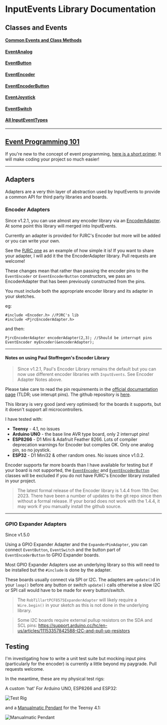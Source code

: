 # InputEvents Library Documentation


## Classes and Events
#### [Common Events and Class Methods](Common.md)
#### [EventAnalog](EventAnalog.md)
#### [EventButton](EventButton.md)
#### [EventEncoder](EventEncoder.md)
#### [EventEncoderButton](EventEncoderButton.md)
#### [EventJoystick](EventJoystick.md)
#### [EventSwitch](EventSwitch.md)
#### [All InputEventTypes](InputEventTypes.md)

----

## [Event Programming 101](EventProgramming101.md)
If you're new to the concept of event programming, [here is a short primer](EventProgramming101.md). It will make coding your project so much easier!

----

## Adapters

Adapters are a very thin layer of abstraction used by InputEvents to provide a common API for third party libraries and boards.

### Encoder Adapters

Since v1.2.1, you can use almost any encoder library via an [EncoderAdapter](https://github.com/Stutchbury/EncoderAdapter). At some point this library will merged into InputEvents.

Currently an adapter is provided for PJRC's Encoder but more will be added or you can write your own.

See the [PJRC one](https://github.com/Stutchbury/EncoderAdapter/blob/main/src/PjrcEncoderAdapter.cpp) as an example of how simple it is! If you want to share your adapter, I will add it the the EncoderAdapter library. Pull requests are welcome!

These changes mean that rather than passing the encoder pins to the `EventEncoder` or `EventEncoderButton` constructors, we pass an EncoderAdapter that has been previously constructed from the pins.

You must include both the appropriate encoder library and its adapter in your sketches.

eg:

```
#include <Encoder.h> //PJRC's lib
#include <PjrcEncoderAdapter.h>
```
and then:
```
PjrcEncoderAdapter encoderAdapter(2,3); //Should be interrupt pins
EventEncoder myEncoder(&encoderAdapter);
```

----

#### Notes on using Paul Stoffregen's Encoder Library

> Since v1.2.1, Paul's Encoder Library remains the default but you can now use different encoder libraries with `InputEvents`. See Encoder Adapter Notes above.

Please take care to read the pin requirements in the [official documantation page](https://www.pjrc.com/teensy/td_libs_Encoder.html) (TLDR; use interupt pins). The github repository is [here](https://github.com/paulstoffregen/Encoder).

This library is very good (and very optimised) for the boards it supports, but it doesn't support all microcontrollers.

I have tested with:

- **Teensy** - 4.1, no issues
- **Arduino UNO** - the base line AVR type board, only 2 interrupt pins!
- **ESP8266** - D1 Mini & Adafruit Feather 8266. Lots of compiler deprecation warnings for Encoder but compiles OK. Only one analog pin, so no joystick.
- **ESP32** - D1 Mini32 & other random ones. No issues since v1.0.2.

Encoder supports far more boards than I have available for testing but if your board is not supported, the [`EventEncoder`](EventEncoder.md) and [`EventEncoderButton`](EventEncoderButton.md) classes will be excluded if you do not have PJRC's Encoder library installed in your project.

> The latest formal release of the Encoder library is 1.4.4 from 11th Dec 2023. There have been a number of updates to the git repo since then without a formal release. If your borad does not work with the 1.4.4, it may work if you manually install the github source.

----

### GPIO Expander Adapters

Since v1.5.0

Using a GPIO Expander Adapter and the `ExpanderPinAdapter`, you can connect `EventButton`, `EventSwitch` and the button part of `EventEncoderButton` to GPIO Expander boards.

Most GPIO Expander Adapters use an underlying library so this will need to be installed but the `#include` is done by the adapter.

These boards usually connect via SPI or I2C. The adapters are `update()`d in your `loop()` before any button or switch `update()` calls otherwise a slow I2C or SPI call would have to be made for every button/switch.

> The `RobTillartPCF8575ExpanderAdapter` will likely require a `Wire.begin()` in your sketch as this is not done in the underlying library.

> Some I2C boards require external pullup resistors on the SDA and SCL pins: https://support.arduino.cc/hc/en-us/articles/11153357842588-I2C-and-pull-up-resistors

## Testing

I'm investigating how to write a unit test suite but mocking input pins (particularly for the encoder) is currently a little beyond my paygrade. Pull requests welcome.

In the meantime, these are my physical test rigs:

A custom 'hat' For Arduino UNO, ESP8266 and ESP32:

![Test Rig](../images/test-rig.jpg)

and a [Manualmatic Pendant](https://github.com/Stutchbury/Manualmatic-Pendant) for the Teensy 4.1:

![Manualmatic Pendant](../images/manualmatic.jpg)
